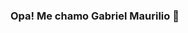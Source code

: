 ### Opa! Me chamo Gabriel Maurilio 👋

<!--
**gabrielcoder01/gabrielcoder01** is a ✨ _special_ ✨ repository because its `README.md` (this file) appears on your GitHub profile.

-- Trabalho com desenvolvimento Full-stack, mais especificamente no desenvolvimento de sistemas sob demanda e sites institucionais. Também trabalho com lançamento de info produtos e gestão de tráfego.

